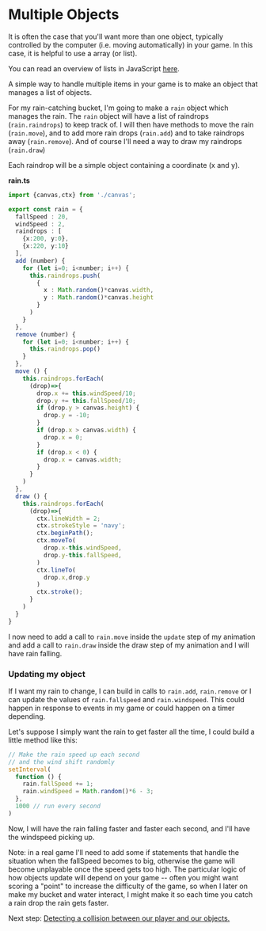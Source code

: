 # Multiple Objects

It is often the case that you'll want more than one object, typically controlled by the computer (i.e. moving automatically) in your game. In this case, it is helpful to use a array (or list).

You can read an overview of lists in JavaScript [here](../../fundamentals/lists.md).

A simple way to handle multiple items in your game is to make an object that manages a list of objects.

For my rain-catching bucket, I'm going to make a `rain` object which manages the rain. The `rain` object will have a list of raindrops (`rain.raindrops`) to keep track of. I will then have methods to move the rain (`rain.move`), and to add more rain drops (`rain.add`) and to take raindrops away (`rain.remove`). And of course I'll need a way to draw my raindrops (`rain.draw`)

Each raindrop will be a simple object containing a coordinate (x and y).

**rain.ts**
```typescript
import {canvas,ctx} from './canvas';

export const rain = {
  fallSpeed : 20,
  windSpeed : 2,
  raindrops : [
    {x:200, y:0},
    {x:220, y:10}
  ],
  add (number) {
    for (let i=0; i<number; i++) {
      this.raindrops.push(
        {
          x : Math.random()*canvas.width,
          y : Math.random()*canvas.height
        }
      )
    }
  },
  remove (number) {
    for (let i=0; i<number; i++) {
      this.raindrops.pop()
    }
  },
  move () {
    this.raindrops.forEach(
      (drop)=>{
        drop.x += this.windSpeed/10;
        drop.y += this.fallSpeed/10;
        if (drop.y > canvas.height) {
          drop.y = -10;
        }
        if (drop.x > canvas.width) {
          drop.x = 0;
        }
        if (drop.x < 0) {
          drop.x = canvas.width;
        }
      }
    )
  },
  draw () {
    this.raindrops.forEach(
      (drop)=>{
        ctx.lineWidth = 2;
        ctx.strokeStyle = 'navy';
        ctx.beginPath();
        ctx.moveTo(
          drop.x-this.windSpeed,
          drop.y-this.fallSpeed,
        )
        ctx.lineTo(
          drop.x,drop.y
        )
        ctx.stroke();
      }
    )
  }
}
```

I now need to add a call to `rain.move` inside the `update` step of my animation and add a call to `rain.draw` inside the draw step of my animation and I will have rain falling.

### Updating my object

If I want my rain to change, I can build in calls to `rain.add`, `rain.remove` or I can update the values of `rain.fallspeed` and `rain.windspeed`. This could happen in response to events in my game or could happen on a timer depending.

Let's suppose I simply want the rain to get faster all the time, I could build a little method like this:

```typescript
// Make the rain speed up each second
// and the wind shift randomly
setInterval(
  function () {
    rain.fallSpeed += 1;
    rain.windSpeed = Math.random()*6 - 3;
  },
  1000 // run every second
)
```

Now, I will have the rain falling faster and faster each second, and I'll have the windspeed picking up.

Note: in a real game I'll need to add some if statements that handle the situation when the fallSpeed becomes to big, otherwise the game will become unplayable once the speed gets too high. The particular logic of how objects update will depend on your game -- often you might want scoring a "point" to increase the difficulty of the game, so when I later on make my bucket and water interact, I might make it so each time you catch a rain drop the rain gets faster.

Next step: [Detecting a collision between our player and our objects.](collisions.md)
